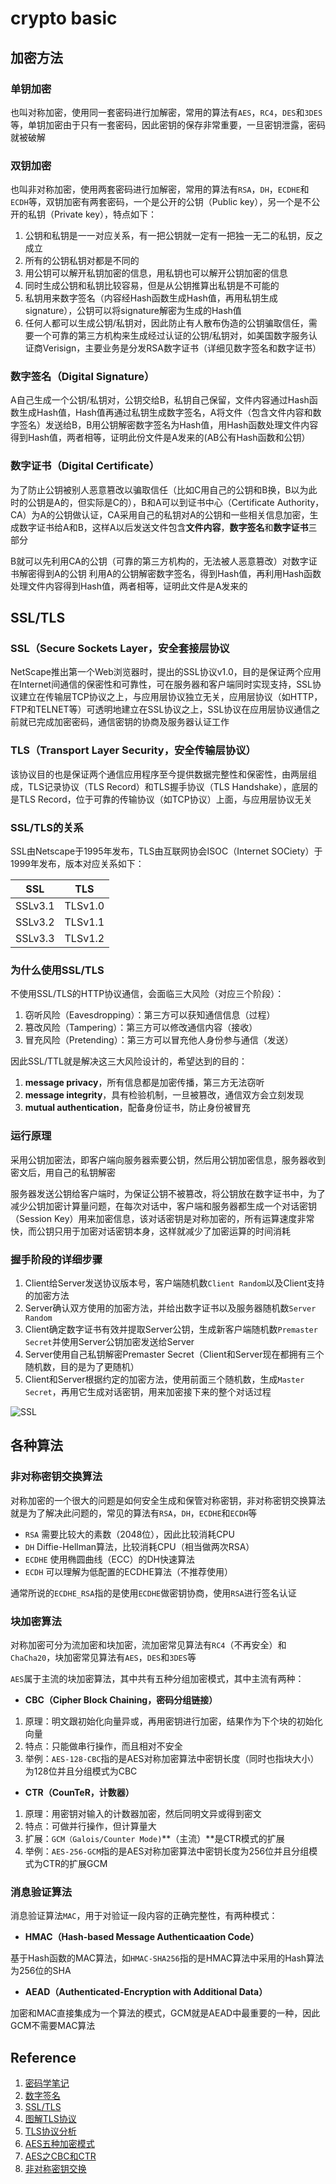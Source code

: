 # crypto basic

## 加密方法

### 单钥加密

也叫对称加密，使用同一套密码进行加解密，常用的算法有`AES`，`RC4`，`DES`和`3DES`等，单钥加密由于只有一套密码，因此密钥的保存非常重要，一旦密钥泄露，密码就被破解

### 双钥加密

也叫非对称加密，使用两套密码进行加解密，常用的算法有`RSA`，`DH`，`ECDHE`和`ECDH`等，双钥加密有两套密码，一个是公开的公钥（Public key），另一个是不公开的私钥（Private key），特点如下：

1. 公钥和私钥是一一对应关系，有一把公钥就一定有一把独一无二的私钥，反之成立
2. 所有的公钥私钥对都是不同的
3. 用公钥可以解开私钥加密的信息，用私钥也可以解开公钥加密的信息
4. 同时生成公钥和私钥比较容易，但是从公钥推算出私钥是不可能的
5. 私钥用来数字签名（内容经Hash函数生成Hash值，再用私钥生成signature），公钥可以将signature解密为生成的Hash值
6. 任何人都可以生成公钥/私钥对，因此防止有人散布伪造的公钥骗取信任，需要一个可靠的第三方机构来生成经过认证的公钥/私钥对，如美国数字服务认证商Verisign，主要业务是分发RSA数字证书（详细见数字签名和数字证书）

### 数字签名（Digital Signature）

A自己生成一个公钥/私钥对，公钥交给B，私钥自己保留，文件内容通过Hash函数生成Hash值，Hash值再通过私钥生成数字签名，A将文件（包含文件内容和数字签名）发送给B，B用公钥解密数字签名为Hash值，用Hash函数处理文件内容得到Hash值，两者相等，证明此份文件是A发来的(AB公有Hash函数和公钥）

### 数字证书（Digital Certificate）

为了防止公钥被别人恶意篡改以骗取信任（比如C用自己的公钥和B换，B以为此时的公钥是A的，但实际是C的），B和A可以到证书中心（Certificate Authority，CA）为A的公钥做认证，CA采用自己的私钥对A的公钥和一些相关信息加密，生成数字证书给A和B，这样A以后发送文件包含**文件内容**，**数字签名**和**数字证书**三部分

B就可以先利用CA的公钥（可靠的第三方机构的，无法被人恶意篡改）对数字证书解密得到A的公钥
利用A的公钥解密数字签名，得到Hash值，再利用Hash函数处理文件内容得到Hash值，两者相等，证明此文件是A发来的

## SSL/TLS

### SSL（Secure Sockets Layer，安全套接层协议

NetScape推出第一个Web浏览器时，提出的SSL协议v1.0，目的是保证两个应用在Internet间通信的保密性和可靠性，可在服务器和客户端同时实现支持，SSL协议建立在传输层TCP协议之上，与应用层协议独立无关，应用层协议（如HTTP，FTP和TELNET等）可透明地建立在SSL协议之上，SSL协议在应用层协议通信之前就已完成加密密码，通信密钥的协商及服务器认证工作

### TLS（Transport Layer Security，安全传输层协议）

该协议目的也是保证两个通信应用程序至今提供数据完整性和保密性，由两层组成，TLS记录协议（TLS Record）和TLS握手协议（TLS Handshake），底层的是TLS Record，位于可靠的传输协议（如TCP协议）上面，与应用层协议无关

### SSL/TLS的关系

SSL由Netscape于1995年发布，TLS由互联网协会ISOC（Internet SOCiety）于1999年发布，版本对应关系如下：

| SSL     | TLS     |
| ------- | ------- |
| SSLv3.1 | TLSv1.0 |
| SSLv3.2 | TLSv1.1 |
| SSLv3.3 | TLSv1.2 |

### 为什么使用SSL/TLS

不使用SSL/TLS的HTTP协议通信，会面临三大风险（对应三个阶段）：

1. 窃听风险（Eavesdropping）：第三方可以获知通信信息（过程）
2. 篡改风险（Tampering）：第三方可以修改通信内容（接收）
3. 冒充风险（Pretending）：第三方可以冒充他人身份参与通信（发送）

因此SSL/TTL就是解决这三大风险设计的，希望达到的目的：

1. **message privacy**，所有信息都是加密传播，第三方无法窃听
2. **message integrity**，具有检验机制，一旦被篡改，通信双方会立刻发现
3. **mutual authentication**，配备身份证书，防止身份被冒充

### 运行原理

采用公钥加密法，即客户端向服务器索要公钥，然后用公钥加密信息，服务器收到密文后，用自己的私钥解密

服务器发送公钥给客户端时，为保证公钥不被篡改，将公钥放在数字证书中，为了减少公钥加密计算量问题，在每次对话中，客户端和服务器都生成一个对话密钥（Session Key）用来加密信息，该对话密钥是对称加密的，所有运算速度非常快，而公钥只用于加密对话密钥本身，这样就减少了加密运算的时间消耗

### 握手阶段的详细步骤

1. Client给Server发送协议版本号，客户端随机数`Client Random`以及Client支持的加密方法
2. Server确认双方使用的加密方法，并给出数字证书以及服务器随机数`Server Random`
3. Client确定数字证书有效并提取Server公钥，生成新客户端随机数`Premaster Secret`并使用Server公钥加密发送给Server
4. Server使用自己私钥解密Premaster Secret（Client和Server现在都拥有三个随机数，目的是为了更随机）
5. Client和Server根据约定的加密方法，使用前面三个随机数，生成`Master Secret`，再用它生成对话密钥，用来加密接下来的整个对话过程

![SSL](http://image.beekka.com/blog/2014/bg2014092003.png)

## 各种算法

### 非对称密钥交换算法

对称加密的一个很大的问题是如何安全生成和保管对称密钥，非对称密钥交换算法就是为了解决此问题的，常见的算法有`RSA`，`DH`，`ECDHE`和`ECDH`等

- `RSA` 需要比较大的素数（2048位），因此比较消耗CPU
- `DH` Diffie-Hellman算法，比较消耗CPU（相当做两次RSA）
- `ECDHE` 使用椭圆曲线（ECC）的DH快速算法
- `ECDH` 可以理解为低配置的ECDHE算法（不推荐使用）

通常所说的`ECDHE_RSA`指的是使用`ECDHE`做密钥协商，使用`RSA`进行签名认证

### 块加密算法

对称加密可分为流加密和块加密，流加密常见算法有`RC4`（不再安全）和`ChaCha20`，块加密常见算法有`AES`，`DES`和`3DES`等

`AES`属于主流的块加密算法，其中共有五种分组加密模式，其中主流有两种：

- **CBC（Cipher Block Chaining，密码分组链接）**

1. 原理：明文跟初始化向量异或，再用密钥进行加密，结果作为下个块的初始化向量
2. 特点：只能做串行操作，而且相对不安全
3. 举例：`AES-128-CBC`指的是AES对称加密算法中密钥长度（同时也指块大小）为128位并且分组模式为CBC

- **CTR（CounTeR，计数器）**

1. 原理：用密钥对输入的计数器加密，然后同明文异或得到密文
2. 特点：可做并行操作，但计算量大
3. 扩展：`GCM（Galois/Counter Mode)`**（主流）**是CTR模式的扩展
4. 举例：`AES-256-GCM`指的是AES对称加密算法中密钥长度为256位并且分组模式为CTR的扩展GCM

### 消息验证算法

消息验证算法`MAC`，用于对验证一段内容的正确完整性，有两种模式：

- **HMAC（Hash-based Message Authenticaation Code）**

基于Hash函数的MAC算法，如`HMAC-SHA256`指的是HMAC算法中采用的Hash算法为256位的SHA

- **AEAD（Authenticated-Encryption with Additional Data）**

加密和MAC直接集成为一个算法的模式，GCM就是AEAD中最重要的一种，因此GCM不需要MAC算法

## Reference

1. [密码学笔记](http://www.ruanyifeng.com/blog/2006/12/notes_on_cryptography.html)
2. [数字签名](http://www.ruanyifeng.com/blog/2011/08/what_is_a_digital_signature.html)
3. [SSL/TLS](http://www.ruanyifeng.com/blog/2014/02/ssl_tls.html)
4. [图解TLS协议](http://www.ruanyifeng.com/blog/2014/09/illustration-ssl.html)
5. [TLS协议分析](http://blog.csdn.net/yzhou86/article/details/51211167)
6. [AES五种加密模式](http://www.cnblogs.com/starwolf/p/3365834.html?utm_source=tuicool&utm_medium=referral)
7. [AES之CBC和CTR](http://www.metsky.com/archives/585.html)
8. [非对称密钥交换](http://studygolang.com/articles/2984)

